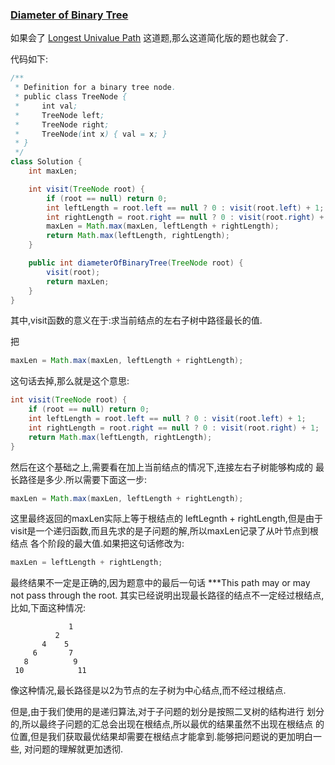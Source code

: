 ### [Diameter of Binary Tree](https://leetcode.com/problems/diameter-of-binary-tree/description/)


如果会了 [Longest Univalue Path](https://leetcode.com/problems/longest-univalue-path/description/)
这道题,那么这道简化版的题也就会了.

代码如下:

```Java
/**
 * Definition for a binary tree node.
 * public class TreeNode {
 *     int val;
 *     TreeNode left;
 *     TreeNode right;
 *     TreeNode(int x) { val = x; }
 * }
 */
class Solution {
    int maxLen;

    int visit(TreeNode root) {
        if (root == null) return 0;
        int leftLength = root.left == null ? 0 : visit(root.left) + 1;
        int rightLength = root.right == null ? 0 : visit(root.right) + 1;
        maxLen = Math.max(maxLen, leftLength + rightLength);
        return Math.max(leftLength, rightLength);
    }

    public int diameterOfBinaryTree(TreeNode root) {
        visit(root);
        return maxLen;
    }
}
```

其中,visit函数的意义在于:求当前结点的左右子树中路径最长的值.

把
```Java
maxLen = Math.max(maxLen, leftLength + rightLength);
```
这句话去掉,那么就是这个意思:

```Java
int visit(TreeNode root) {
    if (root == null) return 0;
    int leftLength = root.left == null ? 0 : visit(root.left) + 1;
    int rightLength = root.right == null ? 0 : visit(root.right) + 1;
    return Math.max(leftLength, rightLength);
}
```

然后在这个基础之上,需要看在加上当前结点的情况下,连接左右子树能够构成的
最长路径是多少.所以需要下面这一步:

```Java
maxLen = Math.max(maxLen, leftLength + rightLength);
```

这里最终返回的maxLen实际上等于根结点的 leftLegnth + rightLength,但是由于
visit是一个递归函数,而且先求的是子问题的解,所以maxLen记录了从叶节点到根结点
各个阶段的最大值.如果把这句话修改为:

```Java
maxLen = leftLength + rightLength;
```

最终结果不一定是正确的,因为题意中的最后一句话
***This path may or may not pass through the root.
其实已经说明出现最长路径的结点不一定经过根结点,比如,下面这种情况:

```
             1
          2
       4    5
     6       7
   8          9
 10            11
```

像这种情况,最长路径是以2为节点的左子树为中心结点,而不经过根结点.

但是,由于我们使用的是递归算法,对于子问题的划分是按照二叉树的结构进行
划分的,所以最终子问题的汇总会出现在根结点,所以最优的结果虽然不出现在根结点
的位置,但是我们获取最优结果却需要在根结点才能拿到.能够把问题说的更加明白一些,
对问题的理解就更加透彻.


